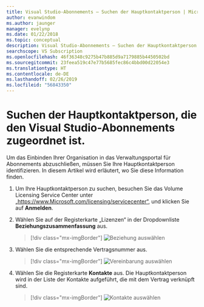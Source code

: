 ```yaml
---
title: Visual Studio-Abonnements – Suchen der Hauptkontaktperson | Microsoft-Dokumentation
author: evanwindom
ms.author: jaunger
manager: evelynp
ms.date: 01/22/2018
ms.topic: conceptual
description: Visual Studio-Abonnements – Suchen der Hauptkontaktperson
searchscope: VS Subscription
ms.openlocfilehash: 46f36348c9275b47b885d9a7179885b4450502bd
ms.sourcegitcommit: 23feea519c47e77b5685fec86c4bbd00d22054e3
ms.translationtype: HT
ms.contentlocale: de-DE
ms.lasthandoff: 02/26/2019
ms.locfileid: "56843350"
---
```

# <a name="locating-the-primary-contact-associated-with-visual-studio-subscriptions"></a>Suchen der Hauptkontaktperson, die den Visual Studio-Abonnements zugeordnet ist.

Um das Einbinden Ihrer Organisation in das Verwaltungsportal für Abonnements abzuschließen, müssen Sie Ihre Hauptkontaktperson identifizieren.  In diesem Artikel wird erläutert, wo Sie diese Information finden.

1. Um Ihre Hauptkontaktperson zu suchen, besuchen Sie das Volume Licensing Service Center unter „https://www.Microsoft.com/licensing/servicecenter“, und klicken Sie auf **Anmelden**.

2. Wählen Sie auf der Registerkarte „Lizenzen“ in der Dropdownliste **Beziehungszusammenfassung** aus.
    > [!div class="mx-imgBorder"]
    > ![Beziehung auswählen](_img/locate-primary-contact/vlsc-relationship.png)

3. Wählen Sie die entsprechende Vertragsnummer aus.
    > [!div class="mx-imgBorder"]
    > ![Vereinbarung auswählen](_img/locate-primary-contact/vlsc-agreement.png)

4. Wählen Sie die Registerkarte **Kontakte** aus.  Die Hauptkontaktperson wird in der Liste der Kontakte aufgeführt, die mit dem Vertrag verknüpft sind.
    > [!div class="mx-imgBorder"]
    > ![Kontakte auswählen](_img/locate-primary-contact/vlsc-contacts.png)
